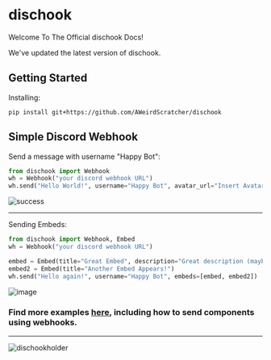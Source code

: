 # dischook
Welcome To The Official dischook Docs!

We've updated the latest version of dischook.

## Getting Started
Installing:
```
pip install git+https://github.com/AWeirdScratcher/dischook
```

## Simple Discord Webhook
Send a message with username "Happy Bot":
```py
from dischook import Webhook
wh = Webhook("your discord webhook URL")
wh.send("Hello World!", username="Happy Bot", avatar_url="Insert Avatar URL here") # sends a message
```

![success](https://user-images.githubusercontent.com/90096971/177906114-970c951b-60c6-4f0d-80e0-0dc74bdec2cb.png)

***

Sending Embeds:
```py
from dischook import Webhook, Embed
wh = Webhook("your discord webhook URL")

embed = Embed(title="Great Embed", description="Great description (maybe)", color=0x0995ec) # color should use hex
embed2 = Embed(title="Another Embed Appears!")
wh.send("Hello again!", username="Happy Bot", embeds=[embed, embed2])
```

![image](https://user-images.githubusercontent.com/90096971/177906698-cd0d9cc2-4115-4a2c-9af8-bf42a3602c95.png)

### Find more examples [here](), including how to send **components** using webhooks.

***

![dischookholder](https://user-images.githubusercontent.com/90096971/177905091-5b432c07-4d0f-444b-a209-ce527861b581.png)
